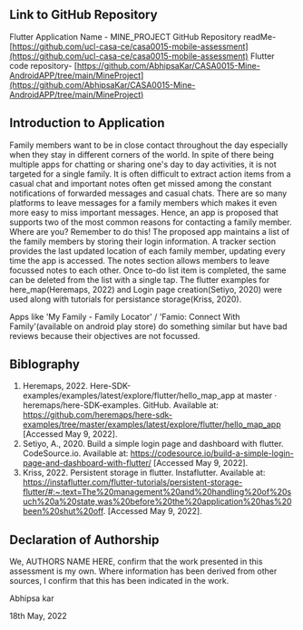 <!---

---
title: "CASA0017: Web Architecture Final Assessment"
author: "Steven Gray"
date: "10 Dec 2021"
---

-->

## Link to GitHub Repository

Flutter Application Name - MINE_PROJECT
GitHub Repository readMe- [https://github.com/ucl-casa-ce/casa0015-mobile-assessment](https://github.com/ucl-casa-ce/casa0015-mobile-assessment)
Flutter code repository- [https://github.com/AbhipsaKar/CASA0015-Mine-AndroidAPP/tree/main/MineProject](https://github.com/AbhipsaKar/CASA0015-Mine-AndroidAPP/tree/main/MineProject)

## Introduction to Application

Family members want to be in close contact throughout the day especially when they stay in different corners of the world. In spite of there being multiple apps for chatting or sharing one's day to day activities, it is not targeted for a single family. It is often difficult to extract action items from a casual chat and important notes often get missed among the constant notifications of forwarded messages and casual chats. There are so many platforms to leave messages for a family members which makes it even more easy to miss important messages.
Hence, an app is proposed that supports two of the most common reasons for contacting a family member. Where are you? Remember to do this!
The proposed app maintains a list of the family members by storing their login information.
A tracker section provides the last updated location of each family member, updating every time the app is accessed.
The notes section allows members to leave focussed notes to each other. Once to-do list item is completed, the same can be deleted from the list with a single tap.
The flutter examples for here_map(Heremaps, 2022) and Login page creation(Setiyo, 2020) were used along with tutorials for persistance storage(Kriss, 2020).


Apps like 'My Family - Family Locator' / 'Famio: Connect With Family'(available on android play store) do something similar but have bad reviews because their objectives are not focussed.

## Biblography

1. Heremaps, 2022. Here-SDK-examples/examples/latest/explore/flutter/hello_map_app at master · heremaps/here-SDK-examples. GitHub. Available at: https://github.com/heremaps/here-sdk-examples/tree/master/examples/latest/explore/flutter/hello_map_app [Accessed May 9, 2022]. 
2. Setiyo, A., 2020. Build a simple login page and dashboard with flutter. CodeSource.io. Available at: https://codesource.io/build-a-simple-login-page-and-dashboard-with-flutter/ [Accessed May 9, 2022]. 
3. Kriss, 2022. Persistent storage in flutter. Instaflutter. Available at: https://instaflutter.com/flutter-tutorials/persistent-storage-flutter/#:~:text=The%20management%20and%20handling%20of%20such%20a%20state,was%20before%20the%20application%20has%20been%20shut%20off. [Accessed May 9, 2022]. 

## Declaration of Authorship

We, AUTHORS NAME HERE, confirm that the work presented in this assessment is my own. Where information has been derived from other sources, I confirm that this has been indicated in the work.



Abhipsa kar

18th May, 2022
